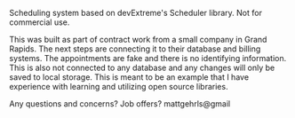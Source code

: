 Scheduling system based on devExtreme's Scheduler library. Not for commercial use.

This was built as part of contract work from a small company in Grand Rapids. The next steps are connecting it to their database and billing systems. The appointments are fake and there is no identifying information. This is also not connected to any database and any changes will only be saved to local storage. This is meant to be an example that I have experience with learning and utilizing open source libraries.

Any questions and concerns? Job offers?
mattgehrls@gmail
